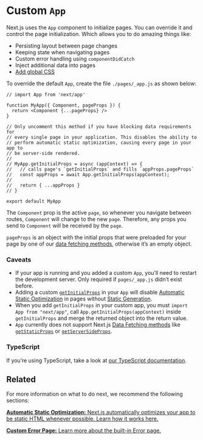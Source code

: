 Custom `App`
============

Next.js uses the `App` component to initialize pages. You can override it and control the page initialization. Which allows you to do amazing things like:

-   Persisting layout between page changes
-   Keeping state when navigating pages
-   Custom error handling using `componentDidCatch`
-   Inject additional data into pages
-   [Add global CSS](/docs/basic-features/built-in-css-support.md#adding-a-global-stylesheet)

To override the default `App`, create the file `./pages/_app.js` as shown below:

    // import App from 'next/app'

    function MyApp({ Component, pageProps }) {
      return <Component {...pageProps} />
    }

    // Only uncomment this method if you have blocking data requirements for
    // every single page in your application. This disables the ability to
    // perform automatic static optimization, causing every page in your app to
    // be server-side rendered.
    //
    // MyApp.getInitialProps = async (appContext) => {
    //   // calls page's `getInitialProps` and fills `appProps.pageProps`
    //   const appProps = await App.getInitialProps(appContext);
    //
    //   return { ...appProps }
    // }

    export default MyApp

The `Component` prop is the active `page`, so whenever you navigate between routes, `Component` will change to the new `page`. Therefore, any props you send to `Component` will be received by the `page`.

`pageProps` is an object with the initial props that were preloaded for your page by one of our [data fetching methods](/docs/basic-features/data-fetching.md), otherwise it’s an empty object.

### Caveats

-   If your app is running and you added a custom `App`, you’ll need to restart the development server. Only required if `pages/_app.js` didn’t exist before.
-   Adding a custom [`getInitialProps`](/docs/api-reference/data-fetching/getInitialProps.md) in your `App` will disable [Automatic Static Optimization](/docs/advanced-features/automatic-static-optimization.md) in pages without [Static Generation](/docs/basic-features/data-fetching.md#getstaticprops-static-generation).
-   When you add `getInitialProps` in your custom app, you must `import App from "next/app"`, call `App.getInitialProps(appContext)` inside `getInitialProps` and merge the returned object into the return value.
-   `App` currently does not support Next.js [Data Fetching methods](/docs/basic-features/data-fetching.md) like [`getStaticProps`](/docs/basic-features/data-fetching.md#getstaticprops-static-generation) or [`getServerSideProps`](/docs/basic-features/data-fetching.md#getserversideprops-server-side-rendering).

### TypeScript

If you’re using TypeScript, take a look at [our TypeScript documentation](/docs/basic-features/typescript.md#custom-app).

Related
-------

For more information on what to do next, we recommend the following sections:

[**Automatic Static Optimization:** <span class="small">Next.js automatically optimizes your app to be static HTML whenever possible. Learn how it works here.</span>](/docs/advanced-features/automatic-static-optimization.md)

[**Custom Error Page:** <span class="small">Learn more about the built-in Error page.</span>](/docs/advanced-features/custom-error-page.md)
